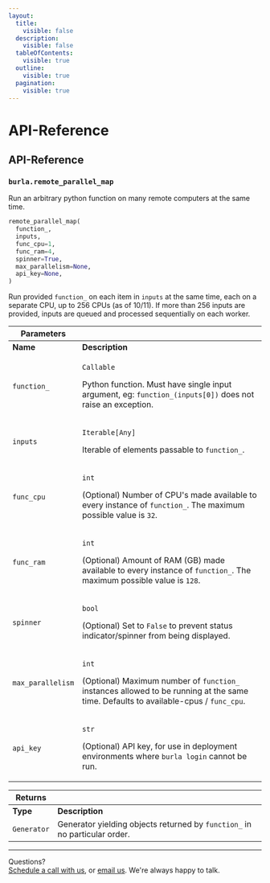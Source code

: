 ```yaml
---
layout:
  title:
    visible: false
  description:
    visible: false
  tableOfContents:
    visible: true
  outline:
    visible: true
  pagination:
    visible: true
---
```


# API-Reference

## API-Reference

### `burla.remote_parallel_map`

Run an arbitrary python function on many remote computers at the same time.

```python
remote_parallel_map(
  function_,
  inputs,
  func_cpu=1,
  func_ram=4,
  spinner=True,
  max_parallelism=None,
  api_key=None,
)
```

Run provided `function_` on each item in `inputs` at the same time, each on a separate CPU, up to 256 CPUs (as of 10/11). If more than 256 inputs are provided, inputs are queued and processed sequentially on each worker.

| **Parameters**    |                                                                                                                                                                                         |
| ----------------- | --------------------------------------------------------------------------------------------------------------------------------------------------------------------------------------- |
| **Name**          | **Description**                                                                                                                                                                         |
| `function_`       | <p><code>Callable</code></p><p>Python function. Must have single input argument, eg: <code>function_(inputs[0])</code> does not raise an exception.</p>                                 |
| `inputs`          | <p><code>Iterable[Any]</code></p><p>Iterable of elements passable to <code>function_</code>.</p>                                                                                        |
| `func_cpu`        | <p><code>int</code></p><p>(Optional) Number of CPU's made available to every instance of <code>function_</code>. The maximum possible value is <code>32</code>.</p>                     |
| `func_ram`        | <p><code>int</code></p><p>(Optional) Amount of RAM (GB) made available to every instance of <code>function_</code>. The maximum possible value is <code>128</code>.</p>                 |
| `spinner`         | <p><code>bool</code></p><p>(Optional) Set to <code>False</code> to prevent status indicator/spinner from being displayed.</p>                                                           |
| `max_parallelism` | <p><code>int</code></p><p>(Optional) Maximum number of <code>function_</code> instances allowed to be running at the same time. Defaults to available-cpus / <code>func_cpu</code>.</p> |
| `api_key`         | <p><code>str</code></p><p>(Optional) API key, for use in deployment environments where <code>burla login</code> cannot be run.</p>                                                      |



| **Returns** |                                                                            |
| ----------- | -------------------------------------------------------------------------- |
| **Type**    | **Description**                                                            |
| `Generator` | Generator yielding objects returned by `function_` in no particular order. |







***

Questions?\
[Schedule a call with us](https://cal.com/jakez/burla/), or [email us](mailto:jake@burla.dev). We're always happy to talk.
